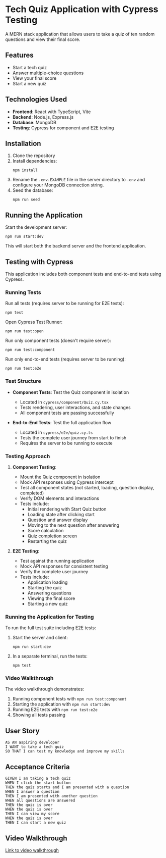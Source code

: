 # Tech Quiz Application with Cypress Testing

A MERN stack application that allows users to take a quiz of ten random questions and view their final score.

## Features

- Start a tech quiz
- Answer multiple-choice questions
- View your final score
- Start a new quiz

## Technologies Used

- **Frontend**: React with TypeScript, Vite
- **Backend**: Node.js, Express.js
- **Database**: MongoDB
- **Testing**: Cypress for component and E2E testing

## Installation

1. Clone the repository
2. Install dependencies:
   ```
   npm install
   ```
3. Rename the `.env.EXAMPLE` file in the server directory to `.env` and configure your MongoDB connection string.
4. Seed the database:
   ```
   npm run seed
   ```

## Running the Application

Start the development server:
```
npm run start:dev
```

This will start both the backend server and the frontend application.

## Testing with Cypress

This application includes both component tests and end-to-end tests using Cypress.

### Running Tests

Run all tests (requires server to be running for E2E tests):
```
npm test
```

Open Cypress Test Runner:
```
npm run test:open
```

Run only component tests (doesn't require server):
```
npm run test:component
```

Run only end-to-end tests (requires server to be running):
```
npm run test:e2e
```

### Test Structure

- **Component Tests**: Test the Quiz component in isolation
  - Located in `cypress/component/Quiz.cy.tsx`
  - Tests rendering, user interactions, and state changes
  - All component tests are passing successfully

- **End-to-End Tests**: Test the full application flow
  - Located in `cypress/e2e/quiz.cy.ts`
  - Tests the complete user journey from start to finish
  - Requires the server to be running to execute

### Testing Approach

1. **Component Testing**:
   - Mount the Quiz component in isolation
   - Mock API responses using Cypress intercept
   - Test all component states (not started, loading, question display, completed)
   - Verify DOM elements and interactions
   - Tests include:
     - Initial rendering with Start Quiz button
     - Loading state after clicking start
     - Question and answer display
     - Moving to the next question after answering
     - Score calculation
     - Quiz completion screen
     - Restarting the quiz

2. **E2E Testing**:
   - Test against the running application
   - Mock API responses for consistent testing
   - Verify the complete user journey
   - Tests include:
     - Application loading
     - Starting the quiz
     - Answering questions
     - Viewing the final score
     - Starting a new quiz

### Running the Application for Testing

To run the full test suite including E2E tests:

1. Start the server and client:
   ```
   npm run start:dev
   ```

2. In a separate terminal, run the tests:
   ```
   npm test
   ```

### Video Walkthrough

The video walkthrough demonstrates:
1. Running component tests with `npm run test:component`
2. Starting the application with `npm run start:dev`
3. Running E2E tests with `npm run test:e2e`
4. Showing all tests passing

## User Story

```
AS AN aspiring developer
I WANT to take a tech quiz
SO THAT I can test my knowledge and improve my skills
```

## Acceptance Criteria

```
GIVEN I am taking a tech quiz
WHEN I click the start button
THEN the quiz starts and I am presented with a question
WHEN I answer a question
THEN I am presented with another question
WHEN all questions are answered
THEN the quiz is over
WHEN the quiz is over
THEN I can view my score
WHEN the quiz is over
THEN I can start a new quiz
```

## Video Walkthrough

[Link to video walkthrough](your-video-link-here)